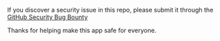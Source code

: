 If you discover a security issue in this repo, please submit it through the [GitHub Security Bug Bounty](https://hackerone.com/github)

Thanks for helping make this app safe for everyone.
